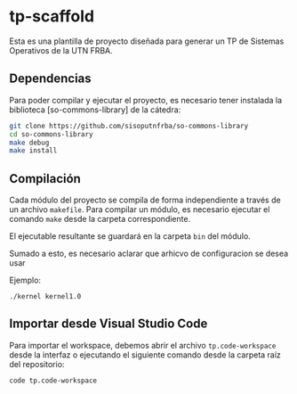 # tp-scaffold

Esta es una plantilla de proyecto diseñada para generar un TP de Sistemas
Operativos de la UTN FRBA.

## Dependencias

Para poder compilar y ejecutar el proyecto, es necesario tener instalada la
biblioteca [so-commons-library] de la cátedra:

```bash
git clone https://github.com/sisoputnfrba/so-commons-library
cd so-commons-library
make debug
make install
```

## Compilación

Cada módulo del proyecto se compila de forma independiente a través de un
archivo `makefile`. Para compilar un módulo, es necesario ejecutar el comando
`make` desde la carpeta correspondiente.

El ejecutable resultante se guardará en la carpeta `bin` del módulo.

Sumado a esto, es necesario aclarar que arhicvo de configuracion se desea usar

Ejemplo:
```./cpu cpu1.0
./kernel kernel1.0
```

## Importar desde Visual Studio Code

Para importar el workspace, debemos abrir el archivo `tp.code-workspace` desde
la interfaz o ejecutando el siguiente comando desde la carpeta raíz del
repositorio:

```bash
code tp.code-workspace
```



